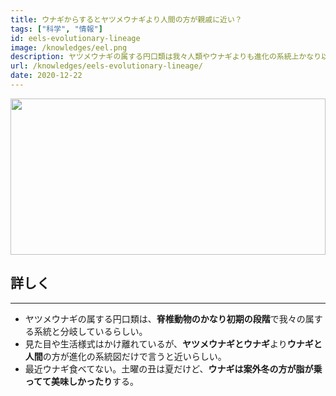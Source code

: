 ```yaml
---
title: ウナギからするとヤツメウナギより人間の方が親戚に近い？
tags: ["科学", "情報"]
id: eels-evolutionary-lineage
image: /knowledges/eel.png
description: ヤツメウナギの属する円口類は我々人類やウナギよりも進化の系統上かなり以前の段階で分岐している
url: /knowledges/eels-evolutionary-lineage/
date: 2020-12-22
---
```


<img src="/knowledges/eel.png" style="height:250px;width:100%;object-fit:cover">

## 詳しく

***

- ヤツメウナギの属する円口類は、**脊椎動物のかなり初期の段階**で我々の属する系統と分岐しているらしい。
- 見た目や生活様式はかけ離れているが、**ヤツメウナギとウナギ**より**ウナギと人間**の方が進化の系統図だけで言うと近いらしい。
- 最近ウナギ食べてない。土曜の丑は夏だけど、**ウナギは案外冬の方が脂が乗ってて美味しかったり**する。